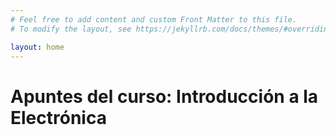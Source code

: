 ```yaml
---
# Feel free to add content and custom Front Matter to this file.
# To modify the layout, see https://jekyllrb.com/docs/themes/#overriding-theme-defaults

layout: home
---
```


# Apuntes del curso: Introducción a la Electrónica

<!-- [Some Link]({% post_url 2019-11-24-carga-voltaje-corriente %}) -->

